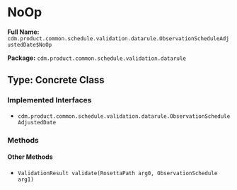 # NoOp

**Full Name:** `cdm.product.common.schedule.validation.datarule.ObservationScheduleAdjustedDate$NoOp`

**Package:** `cdm.product.common.schedule.validation.datarule`

## Type: Concrete Class

### Implemented Interfaces

- `cdm.product.common.schedule.validation.datarule.ObservationScheduleAdjustedDate`

### Methods

#### Other Methods

- `ValidationResult validate(RosettaPath arg0, ObservationSchedule arg1)`

